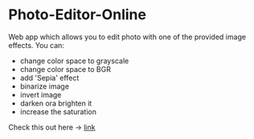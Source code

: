 # Photo-Editor-Online
Web app which allows you to edit photo with one of the provided image effects.
You can:
* change color space to grayscale
* change color space to BGR
* add 'Sepia' effect
* binarize image
* invert image
* darken ora brighten it
* increase the saturation

Check this out here -> [link](https://photo-editor-by-dw.netlify.app/)
